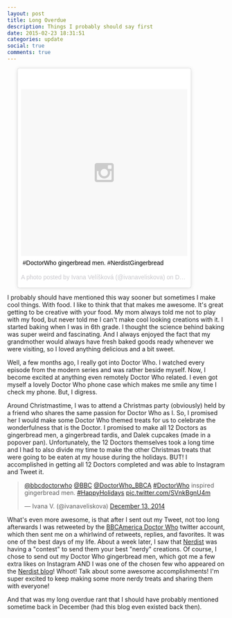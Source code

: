 ```yaml
---
layout: post
title: Long Overdue
description: Things I probably should say first
date: 2015-02-23 18:31:51
categories: update
social: true
comments: true
---
```


<blockquote class="instagram-media img-right" data-instgrm-captioned data-instgrm-version="4" style=" background:#FFF; border:0; border-radius:3px; box-shadow:0 0 1px 0 rgba(0,0,0,0.5),0 1px 10px 0 rgba(0,0,0,0.15); max-width:400px; padding:0; width:100% "><div style="padding:8px;"> <div style=" background:#F8F8F8; line-height:0; margin-top:40px; padding:50% 0; text-align:center; width:100%;"> <div style=" background:url(data:image/png;base64,iVBORw0KGgoAAAANSUhEUgAAACwAAAAsCAMAAAApWqozAAAAGFBMVEUiIiI9PT0eHh4gIB4hIBkcHBwcHBwcHBydr+JQAAAACHRSTlMABA4YHyQsM5jtaMwAAADfSURBVDjL7ZVBEgMhCAQBAf//42xcNbpAqakcM0ftUmFAAIBE81IqBJdS3lS6zs3bIpB9WED3YYXFPmHRfT8sgyrCP1x8uEUxLMzNWElFOYCV6mHWWwMzdPEKHlhLw7NWJqkHc4uIZphavDzA2JPzUDsBZziNae2S6owH8xPmX8G7zzgKEOPUoYHvGz1TBCxMkd3kwNVbU0gKHkx+iZILf77IofhrY1nYFnB/lQPb79drWOyJVa/DAvg9B/rLB4cC+Nqgdz/TvBbBnr6GBReqn/nRmDgaQEej7WhonozjF+Y2I/fZou/qAAAAAElFTkSuQmCC); display:block; height:44px; margin:0 auto -44px; position:relative; top:-22px; width:44px;"></div></div> <p style=" margin:8px 0 0 0; padding:0 4px;"> <a href="https://instagram.com/p/wqztXsCUBV/" style=" color:#000; font-family:Arial,sans-serif; font-size:14px; font-style:normal; font-weight:normal; line-height:17px; text-decoration:none; word-wrap:break-word;" target="_top">#DoctorWho gingerbread men. #NerdistGingerbread</a></p> <p style=" color:#c9c8cd; font-family:Arial,sans-serif; font-size:14px; line-height:17px; margin-bottom:0; margin-top:8px; overflow:hidden; padding:8px 0 7px; text-align:center; text-overflow:ellipsis; white-space:nowrap;">A photo posted by Ivana Velíšková (@ivanaveliskova) on <time style=" font-family:Arial,sans-serif; font-size:14px; line-height:17px;" datetime="2014-12-16T13:13:53+00:00">Dec 16, 2014 at 5:13am PST</time></p></div></blockquote>
<script async defer src="//platform.instagram.com/en_US/embeds.js"></script>

I probably should have mentioned this way sooner but sometimes I make cool things. With food. I like to think that that makes me awesome. It's great getting to be creative with your food. My mom always told me not to play with my food, but never told me I can't make cool looking creations with it. I started baking when I was in 6th grade. I thought the science behind baking was super weird and fascinating. And I always enjoyed the fact that my grandmother would always have fresh baked goods ready whenever we were visiting, so I loved anything delicious and a bit sweet.

Well, a few months ago, I really got into Doctor Who. I watched every episode from the modern series and was rather beside myself. Now, I become excited at anything even remotely Doctor Who related. I even got myself a lovely Doctor Who phone case which makes me smile any time I check my phone. But, I digress.

Around Christmastime, I was to attend a Christmas party (obviously) held by a friend who shares the same passion for Doctor Who as I. So, I promised her I would make some Doctor Who themed treats for us to celebrate the wonderfulness that is the Doctor. I promised to make all 12 Doctors as gingerbread men, a gingerbread tardis, and Dalek cupcakes (made in a popover pan). Unfortunately, the 12 Doctors themselves took a long time and I had to also divide my time to make the other Christmas treats that were going to be eaten at my house during the holidays. BUT! I accomplished in getting all 12 Doctors completed and was able to Instagram and Tweet it.

<blockquote class="twitter-tweet" data-cards="hidden" lang="en"><p><a href="https://twitter.com/bbcdoctorwho">@bbcdoctorwho</a> <a href="https://twitter.com/BBC">@BBC</a> <a href="https://twitter.com/DoctorWho_BBCA">@DoctorWho_BBCA</a> <a href="https://twitter.com/hashtag/DoctorWho?src=hash">#DoctorWho</a> inspired gingerbread men. <a href="https://twitter.com/hashtag/HappyHolidays?src=hash">#HappyHolidays</a> <a href="http://t.co/SVnkBgnU4m">pic.twitter.com/SVnkBgnU4m</a></p>&mdash; Ivana V. (@ivanaveliskova) <a href="https://twitter.com/ivanaveliskova/status/543810284297920513">December 13, 2014</a></blockquote>
<script async src="//platform.twitter.com/widgets.js" charset="utf-8"></script>

What's even more awesome, is that after I sent out my Tweet, not too long afterwards I was retweeted by the [BBCAmerica Doctor Who][DoctorWho_BBCA] twitter account, which then sent me on a whirlwind of retweets, replies, and favorites. It was one of the best days of my life. About a week later, I saw that [Nerdist][nerdist] was having a "contest" to send them your best "nerdy" creations. Of course, I chose to send out my Doctor Who gingerbread men, which got me a few extra likes on Instagram AND I was one of the chosen few who appeared on the [Nerdist blog][gingerbreadblog]! Whoot! Talk about some awesome accomplishments! I'm super excited to keep making some more nerdy treats and sharing them with everyone!

And that was my long overdue rant that I should have probably mentioned sometime back in December (had this blog even existed back then).

[DoctorWho_BBCA]: https://twitter.com/DoctorWho_BBCA
[nerdist]: http://www.nerdist.com/
[gingerbreadblog]: http://www.nerdist.com/2014/12/home-sweet-home-a-few-of-our-favorite-nerdy-gingerbread-creations/